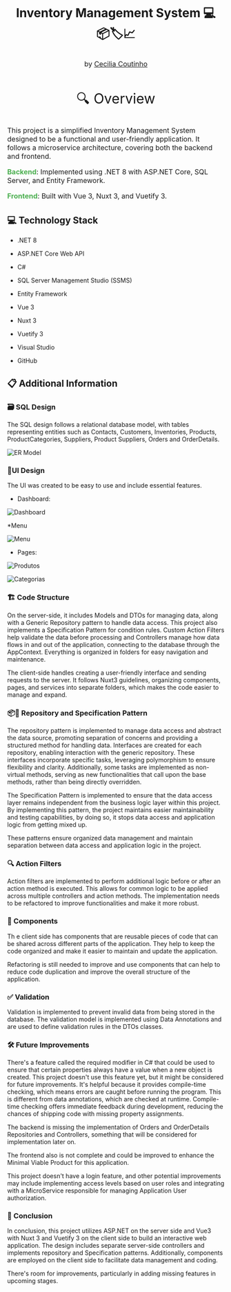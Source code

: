 <h1 align="center" style="margin: 1rem;">Inventory Management System 💻📦🏷️📈 </h1>

<p align="center" style="font-size: 1rem; margin-top: 2rem;">
by <a href="https://github.com/Cecilia-Coutinho">Cecilia Coutinho</a>
</p>

<div style="text-align: center; font-size: 2rem; margin-top: 3rem; margin-bottom: 2rem;">
🔍 Overview
</div>

<div style="text-align: left; font-size: 1rem; margin-top: 2rem; margin-bottom: 2rem;">
<p>
This project is a simplified Inventory Management System designed to be a functional and user-friendly application. It follows a microservice architecture, covering both the backend and frontend.
</p>
<p>
<b style="color: #4caf50; font-size:16px;">Backend</b>: Implemented using .NET 8 with ASP.NET Core, SQL Server, and Entity Framework.

<b style="color: #4caf50; font-size:16px;">Frontend</b>: Built with Vue 3, Nuxt 3, and Vuetify 3.

</p>
</div>

## 💻 Technology Stack

- .NET 8

- ASP.NET Core Web API

- C#

- SQL Server Management Studio (SSMS)

- Entity Framework

- Vue 3

- Nuxt 3

- Vuetify 3

- Visual Studio

- GitHub

## 📋 Additional Information

### 🗃️ SQL Design

The SQL design follows a relational database model, with tables representing entities such as Contacts, Customers, Inventories, Products, ProductCategories, Suppliers, Product Suppliers, Orders and OrderDetails.

![ER Model](/Frontend/inventory-system-client/public/assets/images/diagram-inventory-system-db.png)

### 🎨UI Design

The UI was created to be easy to use and include essential features.

- Dashboard:

![Dashboard](/Frontend/inventory-system-client/public/assets/images/dashboard.png)

\*Menu

![Menu](/Frontend/inventory-system-client/public/assets/images/menu.png)

- Pages:

![Produtos](/Frontend/inventory-system-client/public/assets/images/produtos.png)

![Categorias](/Frontend/inventory-system-client/public/assets/images/categorias.png)

### 🏗️ Code Structure

On the server-side, it includes Models and DTOs for managing data, along with a Generic Repository pattern to handle data access. This project also implements a Specification Pattern for condition rules. Custom Action Filters help validate the data before processing and Controllers manage how data flows in and out of the application, connecting to the database through the AppContext. Everything is organized in folders for easy navigation and maintenance.

The client-side handles creating a user-friendly interface and sending requests to the server. It follows Nuxt3 guidelines, organizing components, pages, and services into separate folders, which makes the code easier to manage and expand.

### 📦📜 Repository and Specification Pattern

The repository pattern is implemented to manage data access and abstract the data source, promoting separation of concerns and providing a structured method for handling data. Interfaces are created for each repository, enabling interaction with the generic repository. These interfaces incorporate specific tasks, leveraging polymorphism to ensure flexibility and clarity. Additionally, some tasks are implemented as non-virtual methods, serving as new functionalities that call upon the base methods, rather than being directly overridden.

The Specification Pattern is implemented to ensure that the data access layer remains independent from the business logic layer within this project. By implementing this pattern, the project maintains easier maintainability and testing capabilities, by doing so, it stops data access and application logic from getting mixed up.

These patterns ensure organized data management and maintain separation between data access and application logic in the project.

### 🔍 Action Filters

Action filters are implemented to perform additional logic before or after an action method is executed. This allows for common logic to be applied across multiple controllers and action methods. The implementation needs to be refactored to improve functionalities and make it more robust.

### 🧩 Components

Th e client side has components that are reusable pieces of code that can be shared across different parts of the application. They help to keep the code organized and make it easier to maintain and update the application.

Refactoring is still needed to improve and use components that can help to reduce code duplication and improve the overall structure of the application.

### ✅ Validation

Validation is implemented to prevent invalid data from being stored in the database. The validation model is implemented using Data Annotations and are used to define validation rules in the DTOs classes.

### 🛠️ Future Improvements

There's a feature called the required modifier in C# that could be used to ensure that certain properties always have a value when a new object is created. This project doesn't use this feature yet, but it might be considered for future improvements. It's helpful because it provides compile-time checking, which means errors are caught before running the program. This is different from data annotations, which are checked at runtime. Compile-time checking offers immediate feedback during development, reducing the chances of shipping code with missing property assignments.

The backend is missing the implementation of Orders and OrderDetails Repositories and Controllers, something that will be considered for implementation later on.

The frontend also is not complete and could be improved to enhance the Minimal Viable Product for this application.

This project doesn't have a login feature, and other potential improvements may include implementing access levels based on user roles and integrating with a MicroService responsible for managing Application User authorization.

### 🏁 Conclusion

In conclusion, this project utilizes ASP.NET on the server side and Vue3 with Nuxt 3 and Vuetify 3 on the client side to build an interactive web application. The design includes separate server-side controllers and implements repository and Specification patterns. Additionally, components are employed on the client side to facilitate data management and coding.

There's room for improvements, particularly in adding missing features in upcoming stages.
